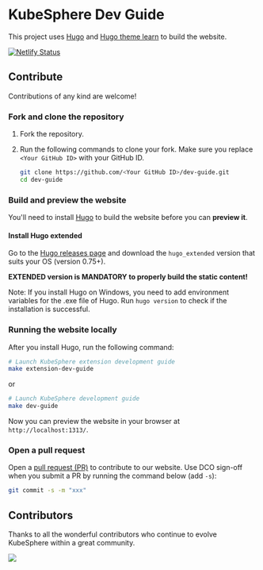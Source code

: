 # KubeSphere Dev Guide

This project uses [Hugo](https://gohugo.io/) and [Hugo theme learn](https://github.com/matcornic/hugo-theme-learn) to build the website. 

[![Netlify Status](https://api.netlify.com/api/v1/badges/1d4f2e02-aadc-4bab-a8d0-ec9f37293d07/deploy-status)](https://app.netlify.com/sites/kubesphere-dev-guide/deploys)

## Contribute

Contributions of any kind are welcome!

### Fork and clone the repository

1. Fork the repository.

2. Run the following commands to clone your fork. Make sure you replace `<Your GitHub ID>` with your GitHub ID.

   ```bash
   git clone https://github.com/<Your GitHub ID>/dev-guide.git
   cd dev-guide
   ```

### Build and preview the website

You'll need to install [Hugo](https://gohugo.io/) to build the website before you can **preview it**.

#### Install Hugo extended

Go to the [Hugo releases page](https://github.com/gohugoio/hugo/releases) and download the `hugo_extended` version that suits your OS (version 0.75+).

**EXTENDED version is MANDATORY to properly build the static content!**

Note: If you install Hugo on Windows, you need to add environment variables for the .exe file of Hugo. Run `hugo version` to check if the installation is successful.

### Running the website locally

After you install Hugo, run the following command:

```bash
# Launch KubeSphere extension development guide
make extension-dev-guide
```

or

```bash
# Launch KubeSphere development guide
make dev-guide
```

Now you can preview the website in your browser at `http://localhost:1313/`.

### Open a pull request

Open a [pull request (PR)](https://help.github.com/en/desktop/contributing-to-projects/creating-an-issue-or-pull-request#creating-a-new-pull-request) to contribute to our website. Use DCO sign-off when you submit a PR by running the command below (add `-s`):

```bash
git commit -s -m "xxx"
```

## Contributors

Thanks to all the wonderful contributors who continue to evolve KubeSphere within a great community.

<a href="https://github.com/kubesphere/dev-guide/graphs/contributors">
  <img src="https://contributors-img.web.app/image?repo=kubesphere/dev-guide" />
</a>
